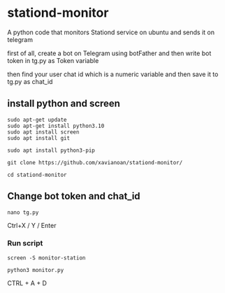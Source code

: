 # stationd-monitor
A python code that monitors Stationd service on ubuntu and sends it on telegram

first of all, create a bot on Telegram using botFather and then write bot token in tg.py as Token variable

then find your user chat id which is a numeric variable and then save it to tg.py as chat_id


## install python and screen
```
sudo apt-get update
sudo apt-get install python3.10
sudo apt install screen
sudo apt install git
```
```
sudo apt install python3-pip
```
```
git clone https://github.com/xavianoan/stationd-monitor/
```
```
cd stationd-monitor
```
## Change bot token and chat_id
```
nano tg.py
```
Ctrl+X / Y / Enter
### Run script
```
screen -S monitor-station
```
```
python3 monitor.py
```
CTRL + A + D

